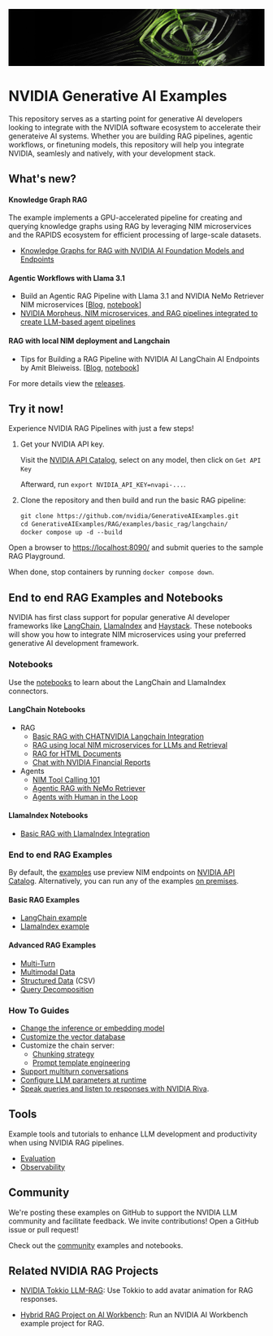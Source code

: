 <!--
  SPDX-FileCopyrightText: Copyright (c) 2023 NVIDIA CORPORATION & AFFILIATES. All rights reserved.
  SPDX-License-Identifier: Apache-2.0
-->

![](docs/images/apps-catalog-promo-web-banner-laptop-300@2x.jpg)

# NVIDIA Generative AI Examples
This repository serves as a starting point for generative AI developers looking to integrate with the NVIDIA software ecosystem to accelerate their generateive AI systems.
Whether you are building RAG pipelines, agentic workflows, or finetuning models, this repository will help you integrate NVIDIA, seamlesly and natively, with your development stack.

## What's new?

#### Knowledge Graph RAG
The example implements a GPU-accelerated pipeline for creating and querying knowledge graphs using RAG by leveraging NIM microservices and the RAPIDS ecosystem for efficient processing of large-scale datasets.
- [Knowledge Graphs for RAG with NVIDIA AI Foundation Models and Endpoints](community/knowledge_graph_rag)

#### Agentic Workflows with Llama 3.1
- Build an Agentic RAG Pipeline with Llama 3.1 and NVIDIA NeMo Retriever NIM microservices [[Blog](https://developer.nvidia.com/blog/build-an-agentic-rag-pipeline-with-llama-3-1-and-nvidia-nemo-retriever-nims/), [notebook](RAG/notebooks/langchain/agentic_rag_with_nemo_retriever_nim.ipynb)]
- [NVIDIA Morpheus, NIM microservices, and RAG pipelines integrated to create LLM-based agent pipelines](https://github.com/NVIDIA/GenerativeAIExamples/blob/v0.7.0/experimental/event-driven-rag-cve-analysis)


#### RAG with local NIM deployment and Langchain
- Tips for Building a RAG Pipeline with NVIDIA AI LangChain AI Endpoints by Amit Bleiweiss. [[Blog](https://developer.nvidia.com/blog/tips-for-building-a-rag-pipeline-with-nvidia-ai-langchain-ai-endpoints/), [notebook](https://github.com/NVIDIA/GenerativeAIExamples/blob/v0.7.0/notebooks/08_RAG_Langchain_with_Local_NIM.ipynb)]


For more details view the [releases](https://github.com/NVIDIA/GenerativeAIExamples/releases/).

## Try it now!

Experience NVIDIA RAG Pipelines with just a few steps!

1. Get your NVIDIA API key.

   Visit the [NVIDIA API Catalog](https://build.ngc.nvidia.com/explore/), select on any model, then click on `Get API Key`

   Afterward, run `export NVIDIA_API_KEY=nvapi-...`.

1. Clone the repository and then build and run the basic RAG pipeline:

   ```console
   git clone https://github.com/nvidia/GenerativeAIExamples.git
   cd GenerativeAIExamples/RAG/examples/basic_rag/langchain/
   docker compose up -d --build
   ```

Open a browser to <https://localhost:8090/> and submit queries to the sample RAG Playground.

When done, stop containers by running `docker compose down`.


## End to end RAG Examples and Notebooks
NVIDIA has first class support for popular generative AI developer frameworks like [LangChain](https://python.langchain.com/v0.2/docs/integrations/chat/nvidia_ai_endpoints/), [LlamaIndex](https://docs.llamaindex.ai/en/stable/examples/llm/nvidia/) and [Haystack](https://haystack.deepset.ai/integrations/nvidia). These notebooks will show you how to integrate NIM microservices using your preferred generative AI development framework.

### Notebooks
Use the [notebooks](./RAG/notebooks/README.md) to learn about the LangChain and LlamaIndex connectors.

#### LangChain Notebooks
- RAG
  - [Basic RAG with CHATNVIDIA Langchain Integration](./RAG/notebooks/langchain/langchain_basic_RAG.ipynb)
  - [RAG using local NIM microservices for LLMs and Retrieval](./RAG/notebooks/langchain/RAG_Langchain_with_Local_NIM.ipynb)
  - [RAG for HTML Documents](./RAG/notebooks/langchain/RAG_for_HTML_docs_with_Langchain_NVIDIA_AI_Endpoints.ipynb)
  - [Chat with NVIDIA Financial Reports](./RAG/notebooks/langchain/Chat_with_nvidia_financial_reports.ipynb)
- Agents
  - [NIM Tool Calling 101](https://github.com/langchain-ai/langchain-nvidia/blob/main/cookbook/nvidia_nim_agents_llama3.1.ipynb)
  - [Agentic RAG with NeMo Retriever](./RAG/notebooks/langchain/agentic_rag_with_nemo_retriever_nim.ipynb)
  - [Agents with Human in the Loop](./RAG/notebooks/langchain/LangGraph_HandlingAgent_IntermediateSteps.ipynb)


#### LlamaIndex Notebooks
- [Basic RAG with LlamaIndex Integration](./RAG/notebooks/llamaindex/llamaindex_basic_RAG.ipynb)

### End to end RAG Examples
By default, the [examples](RAG/examples/README.md) use preview NIM endpoints on [NVIDIA API Catalog](https://catalog.ngc.nvidia.com).
  Alternatively, you can run any of the examples [on premises](./RAG/examples/local_deploy/).

#### Basic RAG Examples
  - [LangChain example](./RAG/examples/basic_rag/langchain/README.md)
  - [LlamaIndex example](./RAG/examples/basic_rag/llamaindex/README.md)

#### Advanced RAG Examples
  - [Multi-Turn](./RAG/examples/advanced_rag/multi_turn_rag/README.md)
  - [Multimodal Data](./RAG/examples/advanced_rag/multimodal_rag/README.md)
  - [Structured Data](./RAG/examples/advanced_rag/structured_data_rag/README.md) (CSV)
  - [Query Decomposition](./RAG/examples/advanced_rag/query_decomposition_rag/README.md)

### How To Guides

- [Change the inference or embedding model](./docs/change-model.md)
- [Customize the vector database](./docs/vector-database.md)
- Customize the chain server:
  - [Chunking strategy](./docs/text-splitter.md)
  - [Prompt template engineering](./docs/prompt-customization.md)
- [Support multiturn conversations](./docs/multiturn.md)
- [Configure LLM parameters at runtime](./docs/llm-params.md)
- [Speak queries and listen to responses with NVIDIA Riva](./docs/riva-asr-tts.md).

## Tools

Example tools and tutorials to enhance LLM development and productivity when using NVIDIA RAG pipelines.

- [Evaluation](./RAG/tools/evaluation/README.md)
- [Observability](./RAG/tools/observability/README.md)

## Community
We're posting these examples on GitHub to support the NVIDIA LLM community and facilitate feedback.
We invite contributions! Open a GitHub issue or pull request!

Check out the [community](./community/README.md) examples and notebooks.

## Related NVIDIA RAG Projects

- [NVIDIA Tokkio LLM-RAG](https://docs.nvidia.com/ace/latest/workflows/tokkio/text/Tokkio_LLM_RAG_Bot.html): Use Tokkio to add avatar animation for RAG responses.

- [Hybrid RAG Project on AI Workbench](https://github.com/NVIDIA/workbench-example-hybrid-rag): Run an NVIDIA AI Workbench example project for RAG.
